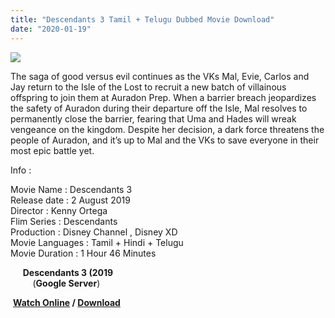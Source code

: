 ```yaml
---
title: "Descendants 3 Tamil + Telugu Dubbed Movie Download"
date: "2020-01-19"
---
```


[![](https://1.bp.blogspot.com/-SwvSyApwqD0/XiQv_Vy6OdI/AAAAAAAAAT8/yKrS-gmwXBESZrf1HqgUKWlIIPJkQtCIwCLcBGAsYHQ/s320/images{f216006c657ec1a5ed06024de5f69d9b163acc7023fc8ad1765907c25dd17e7b}2B{f216006c657ec1a5ed06024de5f69d9b163acc7023fc8ad1765907c25dd17e7b}252839{f216006c657ec1a5ed06024de5f69d9b163acc7023fc8ad1765907c25dd17e7b}2529.jpeg)](https://1.bp.blogspot.com/-SwvSyApwqD0/XiQv_Vy6OdI/AAAAAAAAAT8/yKrS-gmwXBESZrf1HqgUKWlIIPJkQtCIwCLcBGAsYHQ/s1600/images{f216006c657ec1a5ed06024de5f69d9b163acc7023fc8ad1765907c25dd17e7b}2B{f216006c657ec1a5ed06024de5f69d9b163acc7023fc8ad1765907c25dd17e7b}252839{f216006c657ec1a5ed06024de5f69d9b163acc7023fc8ad1765907c25dd17e7b}2529.jpeg)

The saga of good versus evil continues as the VKs Mal, Evie, Carlos and Jay return to the Isle of the Lost to recruit a new batch of villainous offspring to join them at Auradon Prep. When a barrier breach jeopardizes the safety of Auradon during their departure off the Isle, Mal resolves to permanently close the barrier, fearing that Uma and Hades will wreak vengeance on the kingdom. Despite her decision, a dark force threatens the people of Auradon, and it’s up to Mal and the VKs to save everyone in their most epic battle yet.  
  
  
  
  
Info :

Movie Name : Descendants 3  
Release date : 2 August 2019  
Director : Kenny Ortega  
Flim Series : Descendants  
Production : Disney Channel , Disney XD  
Movie Languages : Tamil + Hindi + Telugu  
Movie Duration : 1 Hour 46 Minutes

     **Descendants 3 (2019**  
         (**Google Server**)

 **[Watch Online](https://gplinks.in/JTi34v) / [Download](https://gplinks.in/JTi34v)**
